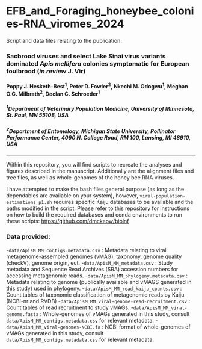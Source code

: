 # EFB_and_Foraging_honeybee_colonies-RNA_viromes_2024
Script and data files relating to the publication:
### Sacbrood viruses and select Lake Sinai virus variants dominated <i>Apis mellifera</i> colonies symptomatic for European foulbrood (<i>in review</i> J. Vir)
#### Poppy J. Hesketh-Best<sup>1</sup>, Peter D. Fowler<sup>2</sup>, Nkechi M. Odogwu<sup>1</sup>, Meghan O.G. Milbrath<sup>2</sup>, Declan C. Schroeder<sup>1</sup>
##### <sup>1</sup>Department of Veterinary Population Medicine, University of Minnesota, St. Paul, MN 55108, USA
##### <sup>2</sup>Department of Entomology, Michigan State University, Pollinator Performance Center, 4090 N. College Road, RM 100, Lansing, MI 48910, USA

---------------

Within this repository, you will find scripts to recreate the analyses and figures described in the manuscript. Additionally are the alignment files and tree files, as well as whole-genomes of the honey bee RNA viruses.

I have attempted to make the bash files general purpose (as long as the dependables are available on your system), however, <code>viral-population-estimations_p1.sh</code> requires specific Kaiju databases to be available and the paths modified in the script. Please refer to this repository for instructions on how to build the required databases and conda environments to run these scripts: https://github.com/dmckeow/bioinf

### Data provided:
-<code>data/ApisM_MM_contigs.metadata.csv</code> : Metadata relating to viral metagenome-assembled genomes (vMAG), taxonomy, genome quality (checkV), genome origin, ect.
-<code>data/ApisM_MM_metadata.csv</code> : Study metadata and Sequence Read Archives (SRA) accession numbers for accessing metagenomic reads.
-<code>data/ApisM_MM_phylogeny.metadata.csv</code> : Metadata relating to genome (publically available and vMAGS generated in this study) used in phylogeny.
-<code>data/ApisM_MM_read_kaiju_counts.csv</code> : Count tables of taxonomic classification of metagenomic reads by Kaiju (NCBI-nr and RVDB)
-<code>data/ApisM_MM_viral-genome-read-recruitment.csv</code> : Count tables of read recruitment to study vMAGs.
-<code>data/ApisM_MM_viral-genome.fasta</code> : Whole-genomes of vMAGs generated in this study, consult <code>data/ApisM_MM_contigs.metadata.csv</code> for relevant metadata.
-<code>data/ApisM_MM_viral-genomes-NCBI.fa</code> : NCBI format of whole-genomes of vMAGs generated in this study, consult <code>data/ApisM_MM_contigs.metadata.csv</code> for relevant metadata.
